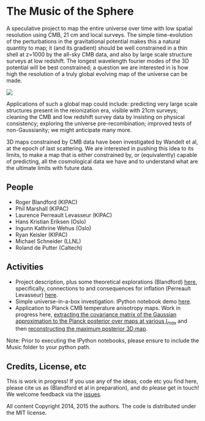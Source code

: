 # The Music of the Sphere

A speculative project to map the entire universe over time with low spatial resolution using CMB, 21 cm and local surveys. The simple time-evolution of the perturbations in the gravitational potential makes this a natural quantity to map; it (and its gradient) should be well constrained in a thin shell at z=1000 by the all-sky CMB data, and also by large scale structure surveys at low redshift. The longest wavelength fourier modes of the 3D potential will be best constrained; a question we are interested in is how high the resolution of a truly global evolving map of the universe can be made.

![](https://github.com/rogerblandford/Music/blob/master/doc/figures/readmefig.tiff) 

Applications of such a global map could include: predicting very large scale structures present in the reionization era, visible with 21cm surveys; cleaning the CMB and low redshift survey data by insisting on physical consistency; exploring the universe pre-recombination; improved tests of non-Gaussianity; we might anticipate many more.

3D maps constrained by CMB data have been investigated by Wandelt et al, at the epoch of last scattering. We are interested in pushing this idea to its limits, to make a map that is either constrained by, or (equivalently) capable of predicting, all the cosmological data we have and to understand what are the ultimate limits with future data.

## People

* Roger Blandford (KIPAC)
* Phil Marshall (KIPAC)
* Laurence Perreault Levasseur (KIPAC)
* Hans Kristian Eriksen (Oslo)
* Ingunn Kathrine Wehus (Oslo)
* Ryan Keisler (KIPAC)
* Michael Schneider (LLNL)
* Roland de Putter (Caltech)

## Activities

* Project description, plus some theoretical explorations (Blandford) [here](https://github.com/rogerblandford/Music/blob/master/doc/music-allegro.pdf), specifically, connections to and consequences for inflation (Perreault Levasseur) [here](https://github.com/rogerblandford/Music/blob/master/doc/music-inflation.pdf).
* Simple universe-in-a-box investigation. IPython notebook demo [here](http://nbviewer.ipython.org/github/rogerblandford/Music/blob/master/Potential_Demo.ipynb).
* Application to Planck CMB temperature anisotropy maps. Work in progress here, [extracting the covariance matrix of the Gaussian approximation to the Planck posterior over maps at various $l_{max}$](https://github.com/rogerblandford/Music/blob/master/Demos/PlanckSamples_Demo.ipynb) and then [reconstructing the maximum posterior 3D map](https://github.com/rogerblandford/Music/blob/master/Demos/Reconstruction_Demo.ipynb).

Note: Prior to executing the IPython notebooks, please ensure to include the Music folder to your python path.

## Credits, License, etc

This is work in progress! If you use any of the ideas, code etc you find here, please cite us as (Blandford et al in preparation), and do please get in touch! We welcome feedback via the [issues](https://github.com/rogerblandford/Music/issues).

All content Copyright 2014, 2015 the authors. The code is distributed under the MIT license.
